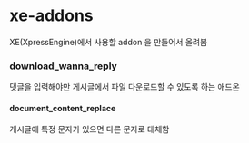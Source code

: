 xe-addons
=========

XE(XpressEngine)에서 사용할 addon 을 만들어서 올려봄

### download_wanna_reply
댓글을 입력해야만 게시글에서 파일 다운로드할 수 있도록 하는 애드온

#### document_content_replace
게시글에 특정 문자가 있으면 다른 문자로 대체함
